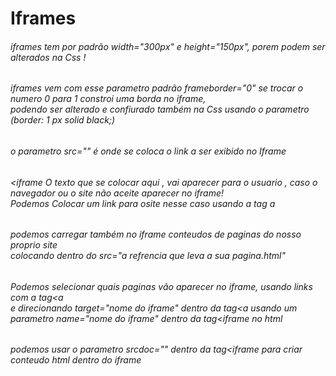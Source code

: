 # Iframes
###### iframes tem por padrão width="300px" e height="150px", porem podem ser alterados na Css !
###### iframes vem com esse parametro padrão frameborder="0" se trocar o numero 0 para 1 constroi uma borda no iframe,<br> podendo ser alterado  e confiurado também na Css usando o parametro (border: 1 px solid black;)
###### o parametro src="" é onde se coloca  o link  a ser exibido no Iframe
###### <iframe O texto que se colocar aqui , vai aparecer para o usuario , caso o navegador ou o site não aceite aparecer no iframe!<br> Podemos Colocar um link para  osite nesse caso usando a tag a 
###### podemos carregar também no iframe conteudos de paginas  do nosso proprio site<br>colocando dentro do src="a refrencia que leva a sua pagina.html"
###### Podemos selecionar quais paginas vão aparecer no iframe, usando links com a tag<a <br>e direcionando target="nome do iframe" dentro da tag<a usando um parametro name="nome do iframe" dentro da tag<iframe no html
###### podemos usar o parametro srcdoc="" dentro da tag<iframe para criar conteudo html dentro do iframe